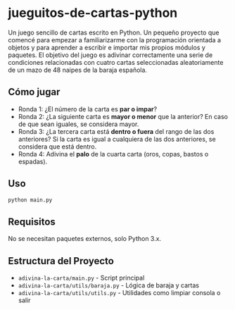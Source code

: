 # jueguitos-de-cartas-python

Un juego sencillo de cartas escrito en Python. Un pequeño proyecto que comencé para empezar a familiarizarme con la programación orientada a objetos y para aprender a escribir e importar mis propios módulos y paquetes.
El objetivo del juego es adivinar correctamente una serie de condiciones relacionadas con cuatro cartas seleccionadas aleatoriamente de un mazo de 48 naipes de la baraja española.

## Cómo jugar

- Ronda 1: ¿El número de la carta es **par o impar**?
- Ronda 2: ¿La siguiente carta es **mayor o menor** que la anterior? En caso de que sean iguales, se considera mayor.
- Ronda 3: ¿La tercera carta está **dentro o fuera** del rango de las dos anteriores? Si la carta es igual a cualquiera de las dos anteriores, se considera que está dentro.
- Ronda 4: Adivina el **palo** de la cuarta carta (oros, copas, bastos o espadas).

## Uso

```bash
python main.py
```

## Requisitos

No se necesitan paquetes externos, solo Python 3.x.

## Estructura del Proyecto

- `adivina-la-carta/main.py` - Script principal
- `adivina-la-carta/utils/baraja.py` - Lógica de baraja y cartas
- `adivina-la-carta/utils/utils.py` - Utilidades como limpiar consola o salir
